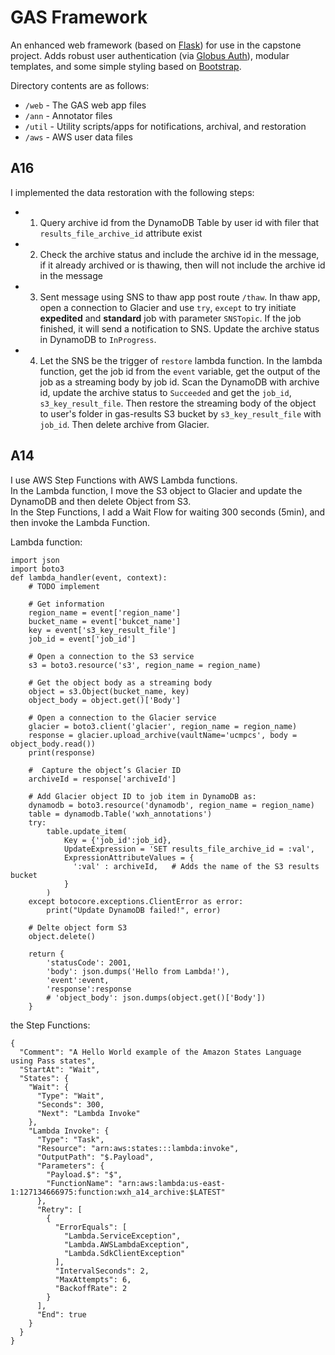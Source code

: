 # GAS Framework
An enhanced web framework (based on [Flask](https://flask.palletsprojects.com/)) for use in the capstone project. Adds robust user authentication (via [Globus Auth](https://docs.globus.org/api/auth)), modular templates, and some simple styling based on [Bootstrap](https://getbootstrap.com/docs/3.3/).

Directory contents are as follows:
* `/web` - The GAS web app files
* `/ann` - Annotator files
* `/util` - Utility scripts/apps for notifications, archival, and restoration
* `/aws` - AWS user data files
## A16
I implemented the data restoration with the following steps:
* 1. Query archive id from the DynamoDB Table by user id with filer that ```results_file_archive_id``` attribute exist
* 2. Check the archive status and include the archive id in the message, if it already archived or is thawing, then will not include the archive id in the message
* 3. Sent message using SNS to thaw app post route ```/thaw```. In thaw app, open a connection to Glacier and use ```try```, ```except``` to try initiate **expedited** and **standard** job with parameter ```SNSTopic```. If the job finished, it will send a notification to SNS. Update the archive status in DynamoDB to ```InProgress```.
* 4. Let the SNS be the trigger of ```restore``` lambda function. In the lambda function, get the job id from the ```event``` variable, get the output of the job as a streaming body by job id. Scan the DynamoDB with archive id, update the archive status to ```Succeeded``` and get the ```job_id```, ```s3_key_result_file```. Then restore the streaming body of the object to user's folder in gas-results S3 bucket by ```s3_key_result_file``` with ```job_id```. Then delete archive from Glacier.

## A14
I use AWS Step Functions with AWS Lambda functions. <br>
In the Lambda function, I move the S3 object to Glacier and update the DynamoDB and then delete Object from S3. <br>
In the Step Functions, I add a Wait Flow for waiting 300 seconds (5min), and then invoke the Lambda Function. <br>

Lambda function:
```
import json
import boto3
def lambda_handler(event, context):
    # TODO implement
    
    # Get information
    region_name = event['region_name']
    bucket_name = event['bukcet_name']
    key = event['s3_key_result_file']
    job_id = event['job_id']
    
    # Open a connection to the S3 service
    s3 = boto3.resource('s3', region_name = region_name)
    
    # Get the object body as a streaming body
    object = s3.Object(bucket_name, key)
    object_body = object.get()['Body']
    
    # Open a connection to the Glacier service
    glacier = boto3.client('glacier', region_name = region_name)
    response = glacier.upload_archive(vaultName='ucmpcs', body = object_body.read())
    print(response)

    #  Capture the object’s Glacier ID
    archiveId = response['archiveId']
    
    # Add Glacier object ID to job item in DynamoDB as:
    dynamodb = boto3.resource('dynamodb', region_name = region_name)
    table = dynamodb.Table('wxh_annotations')
    try:
        table.update_item(
            Key = {'job_id':job_id},
            UpdateExpression = 'SET results_file_archive_id = :val', 
            ExpressionAttributeValues = {
              ':val' : archiveId,   # Adds the name of the S3 results bucket
            }
        )
    except botocore.exceptions.ClientError as error:
        print("Update DynamoDB failed!", error)
    
    # Delte object form S3
    object.delete()
    
    return {
        'statusCode': 2001,
        'body': json.dumps('Hello from Lambda!'),
        'event':event,
        'response':response
        # 'object_body': json.dumps(object.get()['Body'])
    }
```

the Step Functions:
```
{
  "Comment": "A Hello World example of the Amazon States Language using Pass states",
  "StartAt": "Wait",
  "States": {
    "Wait": {
      "Type": "Wait",
      "Seconds": 300,
      "Next": "Lambda Invoke"
    },
    "Lambda Invoke": {
      "Type": "Task",
      "Resource": "arn:aws:states:::lambda:invoke",
      "OutputPath": "$.Payload",
      "Parameters": {
        "Payload.$": "$",
        "FunctionName": "arn:aws:lambda:us-east-1:127134666975:function:wxh_a14_archive:$LATEST"
      },
      "Retry": [
        {
          "ErrorEquals": [
            "Lambda.ServiceException",
            "Lambda.AWSLambdaException",
            "Lambda.SdkClientException"
          ],
          "IntervalSeconds": 2,
          "MaxAttempts": 6,
          "BackoffRate": 2
        }
      ],
      "End": true
    }
  }
}
```
